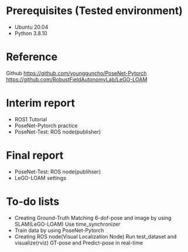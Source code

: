 # Prerequisites (Tested environment)
- Ubuntu 20.04
- Python 3.8.10

# Reference
Github
https://github.com/youngguncho/PoseNet-Pytorch
https://github.com/RobustFieldAutonomyLab/LeGO-LOAM

# Interim report
- ROS1 Tutorial
- PoseNet-Pytorch practice
- PoseNet-Test: ROS node(publisher)

# Final report
- PoseNet-Test: ROS node(publihser)
- LeGO-LOAM settings

# To-do lists
- Creating Ground-Truth
Matching 6-dof-pose and image by using SLAM(LeGO-LOAM)
Use time_synchronizer
- Train data by using PoseNet-Pytorch
- Creating ROS node(Visual Localization Node)
Run test_dataset and visualize(rviz) GT-pose and Predict-pose in real-time
